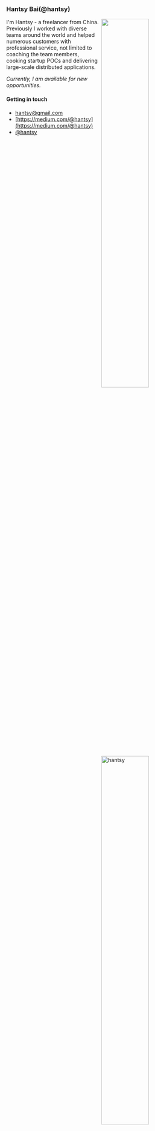 ### Hantsy Bai(@hantsy)

<img width="50%" align="right" src="https://github-readme-stats.vercel.app/api?username=hantsy&show_icons=true&theme=vue&hide_title=true&count_private=true" />
<img width="50%" align="right" src="https://github-readme-streak-stats.herokuapp.com/?user=hantsy&" alt="hantsy" />
 
I'm Hantsy - a freelancer from China. Previously I worked with diverse teams around the world and helped numerous customers with professional service, not limited to coaching the team members,  cooking startup POCs and delivering large-scale distributed applications.

*Currently, I am available for new opportunities.*

#### Getting in touch

* [hantsy@gmail.com](mailto:hantsy@gmail.com)
* [https://medium.com/@hantsy](https://medium.com/@hantsy)
* [@hantsy](https://twitter.com/hantsy)

<!--
**hantsy/hantsy** is a ✨ _special_ ✨ repository because its `README.md` (this file) appears on your GitHub profile.

Here are some ideas to get you started:

- 🔭 I’m currently working on ...
- 🌱 I’m currently learning ...
- 👯 I’m looking to collaborate on ...
- 🤔 I’m looking for help with ...
- 💬 Ask me about ...
- 📫 How to reach me: ...
- 😄 Pronouns: ...
- ⚡ Fun fact: ...
-->

